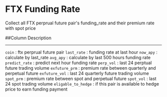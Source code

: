 # FTX Funding Rate

Collect all FTX perprual future pair's funding_rate and their premium rate with spot price

##Column Description
***
`coin` : ftx perprual future pair
`last_rate` : funding rate at last hour
`now_apy` : calculate by last_rate
`avg_apy` : calculate by last 500 hours funding rate
`predict_rate` : predict next hour funding rate
`perp_vol` : last 24 perptual future trading volume
`exfuture_prm` : premium rate between quarterly and perpetual future
`exfuture_vol` : last 24 quarterly future trading volume
`spot_prm` : premium rate between spot and perpetual future
`spot_vol` : last 24 spot trading volume
`eligable_to_hedge` : if this pair is available to hedge price to earn funding payment

